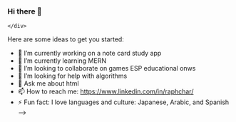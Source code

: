 ### Hi there 👋

<!--
**R-Charles/R-Charles** is a ✨ _special_ ✨ repository because its `README.md` (this file) appears on your GitHub profile.
<!DOCTYPE html>
<html lang="en">
  <head>
    <meta charset="UTF-8" />
    <meta http-equiv="X-UA-Compatible" content="IE=edge" />
    <meta name="viewport" content="width=device-width, initial-scale=1.0" />
    <title>Users</title>
    <link
      rel="stylesheet"
      href="{{url_for('static', filename='my_style.css')}}"
    />
  </head>
  <body>
    <div class="container">
    - 🔭 I’m currently working on a note card study app</P>
    - 🌱 I’m currently learning MERN</P>
    - 👯 I’m looking to collaborate on games ESP educational onws</p>
    - 🤔 I’m looking for help with algorithms
    - 💬 Ask me about html
    - 📫 How to reach me: https://www.linkedin.com/in/raphchar/
    - ⚡ Fun fact: I love languages and culture: Japanese, Arabic, and Spanish
-->





    </div>
   
  </body>
</html>

Here are some ideas to get you started:

- 🔭 I’m currently working on a note card study app
- 🌱 I’m currently learning MERN
- 👯 I’m looking to collaborate on games ESP educational onws
- 🤔 I’m looking for help with algorithms
- 💬 Ask me about html
- 📫 How to reach me: https://www.linkedin.com/in/raphchar/
- ⚡ Fun fact: I love languages and culture: Japanese, Arabic, and Spanish
-->


